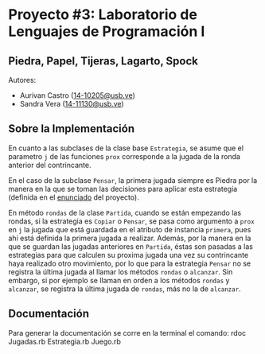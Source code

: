 # Proyecto #3: Laboratorio de Lenguajes de Programación I
## Piedra, Papel, Tijeras, Lagarto, Spock

Autores:

* Aurivan Castro (14-10205@usb.ve)
* Sandra Vera (14-11130@usb.ve)

## Sobre la Implementación

En cuanto a las subclases de la clase base `Estrategia`, se asume que el parametro `j` de las funciones `prox` corresponde a la jugada de la ronda anterior del contrincante.

En el caso de la subclase `Pensar`, la primera jugada siempre es Piedra por la manera en la que se toman las decisiones para aplicar esta estrategia (definida en el [enunciado](https://github.com/swsandra/Piedra-Papel-Tijeras/blob/master/Enunciado.pdf) del proyecto).

En método `rondas` de la clase `Partida`, cuando se están empezando las rondas, si la estrategia es `Copiar` o `Pensar`, se pasa como argumento a `prox` en `j` la jugada que está guardada en el atributo de instancia `primera`, pues ahí está definida la primera jugada a realizar. Además, por la manera en la que se guardan las jugadas anteriores en `Partida`, éstas son pasadas a las estrategias para que calculen su proxima jugada una
vez su contrincante haya realizado otro movimiento, por lo que para la estrategia `Pensar` no se registra la última jugada al llamar los métodos `rondas` o `alcanzar`. Sin embargo, si por ejemplo se llaman en orden a los métodos `rondas` y `alcanzar`, se registra la última jugada de `rondas`, más no la de `alcanzar`.

## Documentación

Para generar la documentación se corre en la terminal el comando:
    rdoc Jugadas.rb Estrategia.rb Juego.rb